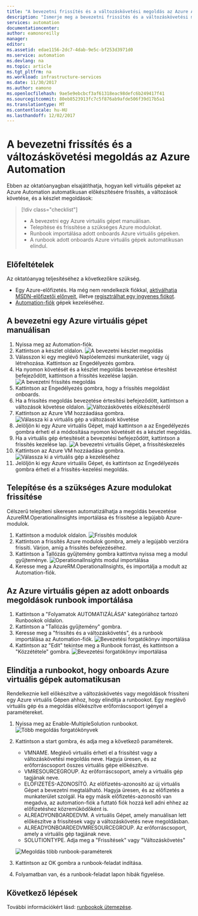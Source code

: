 ```yaml
---
title: "A bevezetni frissítés és a változáskövetési megoldás az Azure Automation |} Microsoft Docs"
description: "Ismerje meg a bevezetni frissítés és a változáskövetési megoldás az Azure Automation."
services: automation
documentationcenter: 
author: eamonoreilly
manager: 
editor: 
ms.assetid: edae1156-2dc7-4dab-9e5c-bf253d3971d0
ms.service: automation
ms.devlang: na
ms.topic: article
ms.tgt_pltfrm: na
ms.workload: infrastructure-services
ms.date: 11/30/2017
ms.author: eamono
ms.openlocfilehash: 9ae5e9ebcbcf3af61318eac98defc6b249417f41
ms.sourcegitcommit: 80eb8523913fc7c5f876ab9afde506f39d17b5a1
ms.translationtype: MT
ms.contentlocale: hu-HU
ms.lasthandoff: 12/02/2017
---
```

# <a name="onboard-update-and-change-tracking-solutions-to-azure-automation"></a>A bevezetni frissítés és a változáskövetési megoldás az Azure Automation

Ebben az oktatóanyagban elsajátíthatja, hogyan kell virtuális gépeket az Azure Automation automatikusan előkészítésére frissítés, a változások követése, és a készlet megoldások:

> [!div class="checklist"]
> * A bevezetni egy Azure virtuális gépet manuálisan.
> * Telepítése és frissítése a szükséges Azure modulokat.
> * Runbook importálása adott onboards Azure virtuális gépeken.
> * A runbook adott onboards Azure virtuális gépek automatikusan elindul.

## <a name="prerequisites"></a>Előfeltételek

Az oktatóanyag teljesítéséhez a következőkre szükség.
+ Egy Azure-előfizetés. Ha még nem rendelkezik fiókkal, [aktiválhatja MSDN-előfizetői előnyeit](https://azure.microsoft.com/pricing/member-offers/msdn-benefits-details/), illetve [regisztrálhat egy ingyenes fiókot](https://azure.microsoft.com/free/?WT.mc_id=A261C142F).
+ [Automation-fiók](automation-offering-get-started.md) gépek kezeléséhez.

## <a name="onboard-an-azure-virtual-machine-manually"></a>A bevezetni egy Azure virtuális gépet manuálisan

1.  Nyissa meg az Automation-fiók.
2.  Kattintson a készlet oldalon.
![A bevezetni készlet megoldás](media/automation-onboard-solutions/inventory-onboard.png)
3.  Válasszon ki egy meglévő Naplóelemzési munkaterület, vagy új létrehozása. Kattintson az Engedélyezés gombra.
4.  Ha nyomon követését és a készlet megoldás bevezetése értesítést befejeződött, kattintson a frissítés kezelése lapján.
![A bevezetni frissítés megoldás](media/automation-onboard-solutions/update-onboard.png)
4.  Kattintson az Engedélyezés gombra, hogy a frissítés megoldást onboards.
5.  Ha a frissítés megoldás bevezetése értesítési befejeződött, kattintson a változások követése oldalon.
![Változáskövetés előkészítéséről](media/automation-onboard-solutions/change-tracking-onboard-vm.png)
6.  Kattintson az Azure VM hozzáadása gombra.
![Válassza ki a virtuális gép a változások követése](media/automation-onboard-solutions/enable-change-tracking.png)
7.  Jelöljön ki egy Azure virtuális Gépet, majd kattintson a az Engedélyezés gombra érheti el a módosítása nyomon követését és a készlet megoldás.
8.  Ha a virtuális gép értesítését a bevezetési befejeződött, kattintson a frissítés kezelése lap.
![A bevezetni virtuális Gépet, a frissítéskezelés](media/automation-onboard-solutions/update-onboard-vm.png)
9.  Kattintson az Azure VM hozzáadása gombra.
![Válassza ki a virtuális gép a kezeléséhez](media/automation-onboard-solutions/enable-update.png)
10.  Jelöljön ki egy Azure virtuális Gépet, és kattintson az Engedélyezés gombra érheti el a frissítés-kezelési megoldás.

## <a name="install-and-update-required-azure-modules"></a>Telepítése és a szükséges Azure modulokat frissítése

Célszerű telepíteni sikeresen automatizálhatja a megoldás bevezetése AzureRM.OperationalInsights importálása és frissítése a legújabb Azure-modulok.
1.  Kattintson a modulok oldalon.
![Frissítés modulok](media/automation-onboard-solutions/update-modules.png)
2.  Kattintson a frissítés Azure modulok gombra, amely a legújabb verzióra frissíti. Várjon, amíg a frissítés befejezéséhez.
3.  Kattintson a Tallózás gyűjtemény gombra kattintva nyissa meg a modul gyűjteménye.
![OperationalInsights modul importálása](media/automation-onboard-solutions/import-operational-insights-module.png)
4.  Keresse meg a AzureRM.OperationalInsights, és importálja a modult az Automation-fiók.

## <a name="import-a-runbook-that-onboards-solutions-to-azure-vms"></a>Az Azure virtuális gépen az adott onboards megoldások runbook importálása

1.  Kattintson a "Folyamatok AUTOMATIZÁLÁSA" kategóriához tartozó Runbookok oldalon.
2.  Kattintson a "Tallózás gyűjtemény" gombra.
3.  Keresse meg a "frissítés és a változáskövetés", és a runbook importálása az Automation-fiók.
![Bevezetési forgatókönyv importálása](media/automation-onboard-solutions/import-from-gallery.png)
4.  Kattintson az "Edit" tekintse meg a Runbook forrást, és kattintson a "Közzététele" gombra.
![Bevezetési forgatókönyv importálása](media/automation-onboard-solutions/publish-runbook.png)

## <a name="start-the-runbook-that-onboards-azure-vms-automatically"></a>Elindítja a runbookot, hogy onboards Azure virtuális gépek automatikusan

Rendelkeznie kell előkészítve a változáskövetés vagy megoldások frissíteni egy Azure virtuális Gépen ahhoz, hogy elindítja a runbookot. Egy meglévő virtuális gép és a megoldás előkészítve erőforráscsoport igényel a paramétereket.
1.  Nyissa meg az Enable-MultipleSolution runbookot.
![Több megoldás forgatókönyvek](media/automation-onboard-solutions/runbook-overview.png)
2.  Kattintson a start gombra, és adja meg a következő paraméterek.
    *   VMNAME. Meglévő virtuális érheti el a frissítést vagy a változáskövetési megoldás neve. Hagyja üresen, és az erőforráscsoport összes virtuális gépe előkészítve.
    *   VMRESOURCEGROUP. Az erőforráscsoport, amely a virtuális gép tagjának neve.
    *   ELŐFIZETÉS-AZONOSÍTÓ. Az előfizetés-azonosító az új virtuális Gépet a bevezetni megtalálható. Hagyja üresen, és az előfizetés a munkaterület szolgál. Ha egy másik előfizetés-azonosító van megadva, az automation-fiók a futtató fiók hozzá kell adni ehhez az előfizetéshez közreműködőként is.
    *   ALREADYONBOARDEDVM. A virtuális Gépet, amely manuálisan lett előkészítve a frissítések vagy a változáskövetés neve megoldásban.
    *   ALREADYONBOARDEDVMRESOURCEGROUP. Az erőforráscsoport, amely a virtuális gép tagjának neve.
    *   SOLUTIONTYPE. Adja meg a "Frissítések" vagy "Változáskövetés"
    
    ![Megoldás több runbook-paraméterek](media/automation-onboard-solutions/runbook-parameters.png)
3.  Kattintson az OK gombra a runbook-feladat indítása.
4.  Folyamatban van, és a runbook-feladat lapon hibák figyelése.

## <a name="next-steps"></a>Következő lépések

További információkért lásd: [runbookok ütemezése](automation-schedules.md).